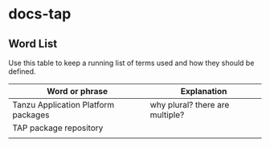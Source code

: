 # docs-tap


## Word List

Use this table to keep a running list of terms used and how they should be defined.

| Word or phrase | Explanation |
|----------------|-------------|
| Tanzu Application Platform packages | why plural? there are multiple? |
| TAP package repository |  |
|  |  |
